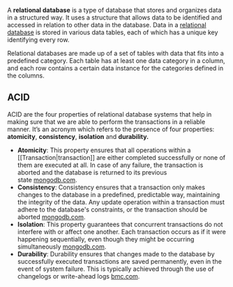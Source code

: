 A **relational database** is a type of database that stores and organizes data in a structured way. It uses a structure that allows data to be identified and accessed in relation to other data in the database. Data in a [relational database](https://roadmap.sh/sql) is stored in various data tables, each of which has a unique key identifying every row.

Relational databases are made up of a set of tables with data that fits into a predefined category. Each table has at least one data category in a column, and each row contains a certain data instance for the categories defined in the columns.

## ACID
ACID are the four properties of relational database systems that help in making sure that we are able to perform the transactions in a reliable manner. It’s an acronym which refers to the presence of four properties: **atomicity**, **consistency**, **isolation** and **durability.**

- **Atomicity**: This property ensures that all operations within a [[Transaction|transaction]] are either completed successfully or none of them are executed at all. In case of any failure, the transaction is aborted and the database is returned to its previous state [mongodb.com](https://www.mongodb.com/basics/acid-transactions).
- **Consistency**: Consistency ensures that a transaction only makes changes to the database in a predefined, predictable way, maintaining the integrity of the data. Any update operation within a transaction must adhere to the database's constraints, or the transaction should be aborted [mongodb.com](https://www.mongodb.com/basics/acid-transactions).
- **Isolation**: This property guarantees that concurrent transactions do not interfere with or affect one another. Each transaction occurs as if it were happening sequentially, even though they might be occurring simultaneously [mongodb.com](https://www.mongodb.com/basics/acid-transactions).
- **Durability**: Durability ensures that changes made to the database by successfully executed transactions are saved permanently, even in the event of system failure. This is typically achieved through the use of changelogs or write-ahead logs [bmc.com](https://www.bmc.com/blogs/acid-atomic-consistent-isolated-durable/).
